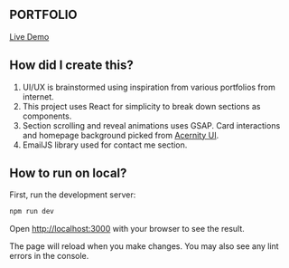 
## PORTFOLIO

[Live Demo](https://avinashgupta.netlify.app/)


## How did I create this?

1. UI/UX is brainstormed using inspiration from various portfolios from internet.
2. This project uses React for simplicity to break down sections as components.
3. Section scrolling and reveal animations uses GSAP. Card interactions and homepage background picked from [Acernity UI](https://ui.aceternity.com/). 
4. EmailJS library used for contact me section.

## How to run on local?

First, run the development server:

```bash
npm run dev
```

Open [http://localhost:3000](http://localhost:3000) with your browser to see the result.

The page will reload when you make changes.
You may also see any lint errors in the console.

